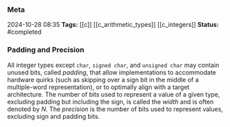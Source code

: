 ### Meta
2024-10-28 08:35
**Tags:** [[c]] [[c_arithmetic_types]] [[c_integers]]
**Status:** #completed 

### Padding and Precision
All integer types except `char`, `signed char`, and `unsigned char` may contain unused bits, called *padding*, that allow implementations to accommodate hardware quirks (such as skipping over a sign bit in the middle of a multiple-word representation), or to optimally align with a target architecture. The number of bits used to represent a value of a given type, excluding padding but including the sign, is called the *width* and is often denoted by *N*. The *precision* is the number of bits used to represent values, excluding sign and padding bits.